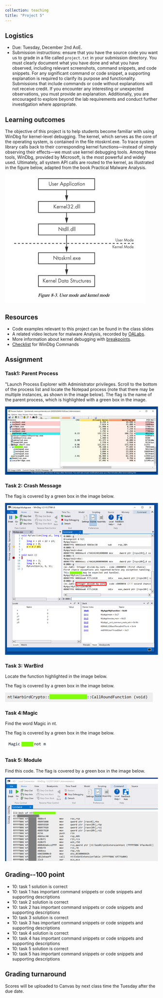 ```yaml
---
collection: teaching
title: "Project 5"
---
```


## Logistics
* Due: Tuesday, December 2nd AoE.
* Submission instructions: ensure that you have the source code you want us to
	grade in a file called `project.txt` in your submission
	directory. You must clearly document what you have done and what you have observed, including relevant screenshots, command snippets, and code snippets. For any significant command or code snippet, a supporting explanation is required to clarify its purpose and functionality. Submissions that include commands or code without explanations will not receive credit. If you encounter any interesting or unexpected observations, you must provide an explanation. Additionally, you are encouraged to explore beyond the lab requirements and conduct further investigation where appropriate.


## Learning outcomes

The objective of this project is to help students become familiar with using WinDbg for kernel-level debugging. The kernel, which serves as the core of the operating system, is contained in the file ntoskrnl.exe. To trace system library calls back to their corresponding kernel functions—instead of simply observing their effects—we must use kernel debugging tools. Among these tools, WinDbg, provided by Microsoft, is the most powerful and widely used. Ultimately, all system API calls are routed to the kernel, as illustrated in the figure below, adapted from the book Practical Malware Analysis.

![User mode and Kernel mode](../imgs/NativeAPI.png)

## Resources
* Code examples relevant to this project can be found in the class slides
* A related video lecture for malware Analysis, recorded by [OALabs](https://www.youtube.com/watch?v=QuFJpH3My7A).
* More information about kernel debugging with [breakpoints](https://dennisbabkin.com/blog/?t=setup-windbg-preview-for-kernel-debugging-via-fast-network-in-vmware-vm#breakpoint_bsod).
* [Checklist](https://blog.lamarranet.com/wp-content/uploads/2021/09/WinDbg-Cheat-Sheet.pdf) for WinDbg Commands


## Assignment
### Task1: Parent Process 
"Launch Process Explorer with Administrator privileges. Scroll to the bottom of the process list and locate the Notepad process (note that there may be multiple instances, as shown in the image below). The flag is the name of the parent process, which is highlighted with a green box in the image.

![ctf1](../imgs/ctf1.png)

### Task 2: Crash Message 
The flag is covered by a green box in the image below.

![ctf2](../imgs/ctf2.png)

### Task 3: WarBird
Locate the function highlighted in the image below.

The flag is covered by a green box in the image below.

![ctf3](../imgs/ctf3.png)

### Task 4:Magic 
Find the word Magic in nt.

The flag is covered by a green box in the image below.

![ctf4](../imgs/ctf4.png)

### Task 5: Module 
Find this code. The flag is covered by a green box in the image below.

![ctf5](../imgs/ctf5.png)




## Grading--100 point
* 10: task 1 solution is correct
* 10: task 1 has important command snippets or code snippets and supporting descriptions
* 10: task 2 solution is correct
* 10: task 2 has important command snippets or code snippets and supporting descriptions
* 10: task 3 solution is correct
* 10: task 3 has important command snippets or code snippets and supporting descriptions
* 10: task 4 solution is correct
* 10: task 4 has important command snippets or code snippets and supporting descriptions
* 10: task 5 solution is correct
* 10: task 5 has important command snippets or code snippets and supporting descriptions


## Grading turnaround
Scores will be uploaded to Canvas by next class time the Tuesday after the due date.
